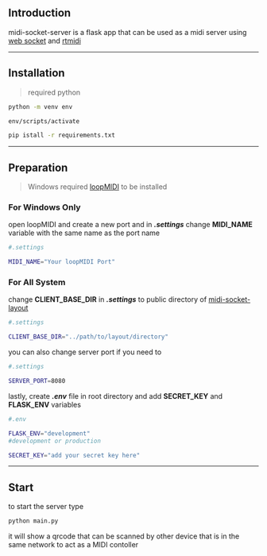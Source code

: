## Introduction
midi-socket-server is a flask app that can be used as a midi server using [web socket](https://pypi.org/project/Flask-SocketIO/) and [rtmidi](https://pypi.org/project/python-rtmidi/)

<hr>

## Installation
>required python

```bash
python -m venv env

env/scripts/activate

pip istall -r requirements.txt
```

<hr>

## Preparation
>Windows required [loopMIDI](https://www.tobias-erichsen.de/software/loopmidi.html) to be installed

### For Windows Only
open loopMIDI and create a new port and in ***.settings*** change **MIDI_NAME** variable with the same name as the port name 

```bash
#.settings

MIDI_NAME="Your loopMIDI Port"
```

### For All System
change **CLIENT_BASE_DIR** in ***.settings*** to public directory of [midi-socket-layout](https://github.com/fmented/midi-socket-layout) 

```bash
#.settings

CLIENT_BASE_DIR="../path/to/layout/directory"
```

you can also change server port if you need to
```bash
#.settings

SERVER_PORT=8080
```

lastly, create ***.env*** file in root directory
and add **SECRET_KEY** and **FLASK_ENV** variables
```bash
#.env

FLASK_ENV="development"
#development or production

SECRET_KEY="add your secret key here"
```

<hr>

## Start
to start the server type
```bash
python main.py
```
it will show a qrcode that can be scanned by other device that is in the same network to act as a MIDI contoller